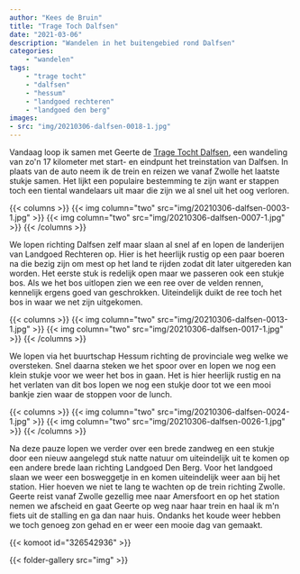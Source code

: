 ```yaml
---
author: "Kees de Bruin"
title: "Trage Toch Dalfsen"
date: "2021-03-06"
description: "Wandelen in het buitengebied rond Dalfsen"
categories:
    - "wandelen"
tags:
    - "trage tocht"
    - "dalfsen"
    - "hessum"
    - "landgoed rechteren"
    - "landgoed den berg"
images:
- src: "img/20210306-dalfsen-0018-1.jpg"
---
```


Vandaag loop ik samen met Geerte de [Trage Tocht Dalfsen](https://www.wandelzoekpagina.nl/wandeling/trage-tocht-dalfsen/18100/), een wandeling van zo'n 17 kilometer met start- en eindpunt het treinstation van Dalfsen. In plaats van de auto neem ik de trein en reizen we vanaf Zwolle het laatste stukje samen. Het lijkt een populaire bestemming te zijn want er stappen toch een tiental wandelaars uit maar die zijn we al snel uit het oog verloren.

{{< columns >}}
    {{< img column="two" src="img/20210306-dalfsen-0003-1.jpg" >}}
    {{< img column="two" src="img/20210306-dalfsen-0007-1.jpg" >}}
{{< /columns >}}

We lopen richting Dalfsen zelf maar slaan al snel af en lopen de landerijen van Landgoed Rechteren op. Hier is het heerlijk rustig op een paar boeren na die bezig zijn om mest op het land te rijden zodat dit later uitgereden kan worden. Het eerste stuk is redelijk open maar we passeren ook een stukje bos. Als we het bos uitlopen zien we een ree over de velden rennen, kennelijk ergens goed van geschrokken. Uiteindelijk duikt de ree toch het bos in waar we net zijn uitgekomen.

{{< columns >}}
    {{< img column="two" src="img/20210306-dalfsen-0013-1.jpg" >}}
    {{< img column="two" src="img/20210306-dalfsen-0017-1.jpg" >}}
{{< /columns >}}

We lopen via het buurtschap Hessum richting de provinciale weg welke we oversteken. Snel daarna steken we het spoor over en lopen we nog een klein stukje voor we weer het bos in gaan. Het is hier heerlijk rustig en na het verlaten van dit bos lopen we nog een stukje door tot we een mooi bankje zien waar de stoppen voor de lunch.

{{< columns >}}
    {{< img column="two" src="img/20210306-dalfsen-0024-1.jpg" >}}
    {{< img column="two" src="img/20210306-dalfsen-0026-1.jpg" >}}
{{< /columns >}}

Na deze pauze lopen we verder over een brede zandweg en een stukje door een nieuw aangelegd stuk natte natuur om uiteindelijk uit te komen op een andere brede laan richting Landgoed Den Berg. Voor het landgoed slaan we weer een bosweggetje in en komen uiteindelijk weer aan bij het station. Hier hoeven we niet te lang te wachten op de trein richting Zwolle. Geerte reist vanaf Zwolle gezellig mee naar Amersfoort en op het station nemen we afscheid en gaat Geerte op weg naar haar trein en haal ik m'n fiets uit de stalling en ga dan naar huis. Ondanks het koude weer hebben we toch genoeg zon gehad en er weer een mooie dag van gemaakt.

{{< komoot id="326542936" >}}

{{< folder-gallery src="img" >}}